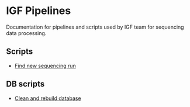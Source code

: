# IGF Pipelines
Documentation for pipelines and scripts used by IGF team for sequencing data processing.

## Scripts
  * [Find new sequencing run](scripts/find_new_seqrun_and_prepare_md5.md)

## DB scripts
  * [Clean and rebuild database](scripts/clean_and_rebuild_database.md)
